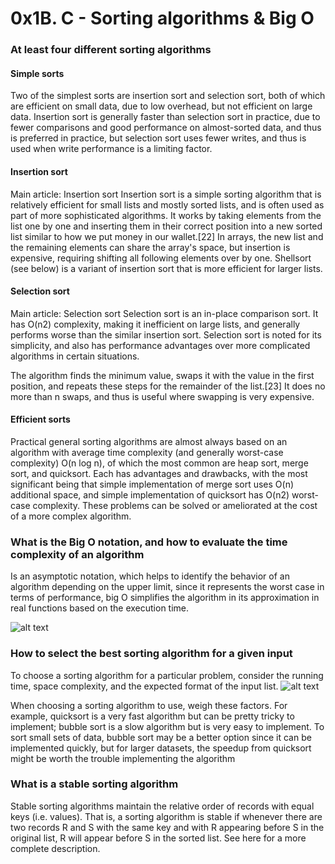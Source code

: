# 0x1B. C - Sorting algorithms & Big O

### At least four different sorting algorithms

#### Simple sorts
Two of the simplest sorts are insertion sort and selection sort, both of which are efficient on small data, due to low overhead, but not efficient on large data. Insertion sort is generally faster than selection sort in practice, due to fewer comparisons and good performance on almost-sorted data, and thus is preferred in practice, but selection sort uses fewer writes, and thus is used when write performance is a limiting factor.

#### Insertion sort
Main article: Insertion sort
Insertion sort is a simple sorting algorithm that is relatively efficient for small lists and mostly sorted lists, and is often used as part of more sophisticated algorithms. It works by taking elements from the list one by one and inserting them in their correct position into a new sorted list similar to how we put money in our wallet.[22] In arrays, the new list and the remaining elements can share the array's space, but insertion is expensive, requiring shifting all following elements over by one. Shellsort (see below) is a variant of insertion sort that is more efficient for larger lists.

#### Selection sort
Main article: Selection sort
Selection sort is an in-place comparison sort. It has O(n2) complexity, making it inefficient on large lists, and generally performs worse than the similar insertion sort. Selection sort is noted for its simplicity, and also has performance advantages over more complicated algorithms in certain situations.

The algorithm finds the minimum value, swaps it with the value in the first position, and repeats these steps for the remainder of the list.[23] It does no more than n swaps, and thus is useful where swapping is very expensive.

#### Efficient sorts
Practical general sorting algorithms are almost always based on an algorithm with average time complexity (and generally worst-case complexity) O(n log n), of which the most common are heap sort, merge sort, and quicksort. Each has advantages and drawbacks, with the most significant being that simple implementation of merge sort uses O(n) additional space, and simple implementation of quicksort has O(n2) worst-case complexity. These problems can be solved or ameliorated at the cost of a more complex algorithm.

### What is the Big O notation, and how to evaluate the time complexity of an algorithm

Is an asymptotic notation, which helps to identify the behavior of an algorithm depending on the upper limit, since it represents the worst case in terms of performance, big O simplifies the algorithm in its approximation in real functions based on the execution time.

![alt text](https://1.bp.blogspot.com/-bjP1Mt98YMU/XWMhHAFNFKI/AAAAAAABGOM/Rvqe3UU5SKMYY8DpBbR0BA2KadrgLQcxwCLcBGAs/s1600/1_5ZLci3SuR0zM_QlZOADv8Q.jpeg)

### How to select the best sorting algorithm for a given input

To choose a sorting algorithm for a particular problem, consider the running time, space complexity, and the expected format of the input list.
![alt text](shttps://algs4.cs.princeton.edu/25applications/images/sort-characteristics.png)

When choosing a sorting algorithm to use, weigh these factors. For example, quicksort is a very fast algorithm but can be pretty tricky to implement; bubble sort is a slow algorithm but is very easy to implement. To sort small sets of data, bubble sort may be a better option since it can be implemented quickly, but for larger datasets, the speedup from quicksort might be worth the trouble implementing the algorithm

### What is a stable sorting algorithm

Stable sorting algorithms maintain the relative order of records with equal keys (i.e. values). That is, a sorting algorithm is stable if whenever there are two records R and S with the same key and with R appearing before S in the original list, R will appear before S in the sorted list. See here for a more complete description.

